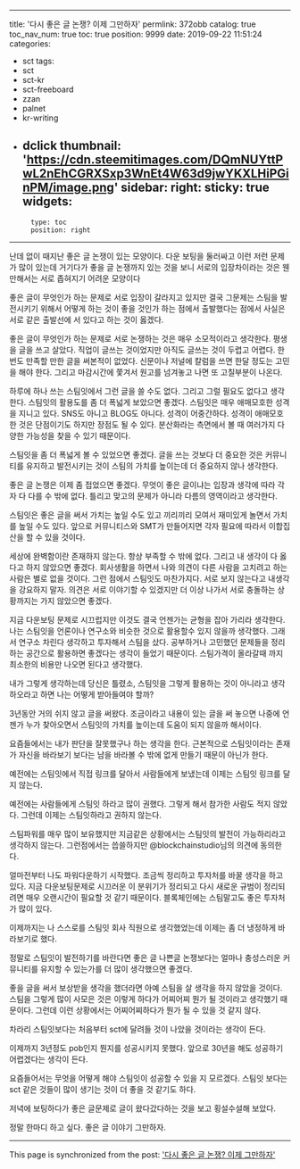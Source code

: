 
---
title: '다시 좋은 글 논쟁? 이제 그만하자'
permlink: 372obb
catalog: true
toc_nav_num: true
toc: true
position: 9999
date: 2019-09-22 11:51:24
categories:
- sct
tags:
- sct
- sct-kr
- sct-freeboard
- zzan
- palnet
- kr-writing
- dclick
thumbnail: 'https://cdn.steemitimages.com/DQmNUYttPwL2nEhCGRXSxp3WnEt4W63d9jwYKXLHiPGinPM/image.png'
sidebar:
    right:
        sticky: true
widgets:
    -
        type: toc
        position: right
---


난데 없이 때지난 좋은 글 논쟁이 있는 모양이다. 다운 보팅을 둘러싸고 이런 저런 문제가 많이 있는데 거기다가 좋을 글 논쟁까지 있는 것을 보니 서로의 입장차이라는 것은 웬만해서는 서로 좁혀지기 어려운 모양이다

좋은 글이 무엇인가 하는 문제로 서로 입장이 갈라지고 있지만 결국 그문제는 스팀을 발전시키기 위해서 어떻게 하는 것이 좋을 것인가 하는 점에서 출발했다는 점에서 사실은 서로 같은 출발선에 서 있다고 하는 것이 옳겠다. 

좋은 글이 무엇인가 하는 문제로 서로 논쟁하는 것은 매우 소모적이라고 생각한다. 평생을 글을 쓰고 살았다. 직업이 글쓰는 것이었지만 아직도 글쓰는 것이 두렵고 어렵다.  한번도 만족할 만한 글을 써본적이 없었다. 신문이나 저널에 칼럼을 쓰면 한달 정도는 고민을 해야 한다. 그리고 마감시간에 쫓겨서 원고를 넘겨놓고 나면 또 고칠부분이 나온다. 

하루에 하나 쓰는 스팀잇에서 그런 글을 쓸 수도 없다. 그리고 그럴 필요도 없다고 생각한다. 스팀잇의 활용도를 좀 더 폭넓게 보았으면 좋겠다. 스팀잇은 매우 애매모호한 성격을 지니고 있다. SNS도 아니고 BLOG도 아니다. 성격이 어중간하다. 성격이 애매모호한 것은 단점이기도 하지만 장점도 될 수 있다. 분산화라는 측면에서 볼 때 여러가지 다양한 가능성을 찾을 수 있기 때문이다. 

스팀잇을 좀 더 폭넓게 볼 수 있었으면 좋겠다. 글을 쓰는 것보다 더 중요한 것은 커뮤니티를 유지하고 발전시키는 것이 스팀의 가치를 높이는데 더 중요하지 않나 생각한다. 

좋은 글 논쟁은 이제 좀 접었으면 좋겠다. 무엇이 좋은 글이냐는 입장과 생각에 따라 각자 다 다를 수 밖에 없다. 틀리고 맞고의 문제가 아니라  다름의 영역이라고 생각한다. 

스팀잇은 좋은 글을 써서 가치는 높일 수도 있고 끼리끼리 모여서 재미있게 놀면서 가치를 높일 수도 있다. 앞으로 커뮤니티스와 SMT가 만들어지면 각자 필요에 따라서 이합집산을 할 수 있을 것이다. 

세상에 완벽함이란 존재하지 않는다. 항상 부족할 수 밖에 없다. 그리고 내 생각이 다 옳다고 하지 않았으면 좋겠다. 회사생활을 하면서 나와 의견이 다른 사람을 고치려고 하는 사람은 별로 없을 것이다. 그런 점에서 스팀잇도 마찬가지다. 서로 보지 않는다고 내생각을 강요하지 말자. 의견은 서로 이야기할 수 있겠지만 더 이상 나가서 서로 충돌하는 상황까지는 가지 않았으면 좋겠다. 

지금 다운보팅 문제로 시끄럽지만 이것도 결국 언젠가는 균형을 잡아 가리라 생각한다. 나는 스팀잇을 언론이나 연구소와 비슷한 것으로 활용할수 있지 않을까 생각했다. 그래서 연구소 차린다 생각하고 투자해서 스팀을 샀다. 공부하거나 고민했던 문제들을 정리하는 공간으로 활용하면 좋겠다는 생각이 들었기 때문이다. 스팀가격이 올라갈때 까지 최소한의 비용만 나오면 된다고 생각했다. 

내가 그렇게 생각하는데 당신은 틀렸소, 스팀잇을 그렇게 활용하는 것이 아니라고 생각하오라고 하면 나는 어떻게 받아들여야 할까? 

3년동안 거의 쉬지 않고 글을 써왔다. 조금이라고 내용이 있는 글을 써 놓으면 나중에 언젠가 누가 찾아오면서 스팀잇의 가치를 높이는데 도움이 되지 않을까 해서이다. 

요즘들에서는 내가 판단을 잘못했구나 하는 생각을 한다. 근본적으로 스팀잇이라는 존재가 자신을 바라보기 보다는 남을 바라볼 수 밖에 없게 만들기 때문이 아닌가 한다.  

예전에는 스팀잇에서 직접 링크를 달아서 사람들에게 보냈는데 이제는 
스팀잇 링크를 달지 않는다. 

예전에는 사람들에게 스팀잇 하라고 많이 권했다. 그렇게 해서 참가한 사람도 적지 않았다. 그런데 이제는 스팀잇하라고 권하지 않는다. 

스팀파워를 매우 많이 보유했지만 지금같은 상황에서는 스팀잇의 발전이 가능하리라고 생각하지 않는다. 그런점에서는 씁쓸하지만 @blockchainstudio님의 의견에 동의한다. 

얼마전부터 나도 파워다운하기 시작했다. 조금씩 정리하고 투자처를 바꿀 생각을 하고 있다. 지금 다운보팅문제로 시끄러운 이 분위기가 정리되고 다시 새로운 규범이 정리되려면 매우 오랜시간이 필요할 것 같기 때문이다.  블록체인에는 스팀말고도 좋은 투자처가 많이 있다. 

이제까지는 나 스스로를 스팀잇 회사 직원으로 생각했었는데 이제는 좀 더 냉정하게 바라보기로 했다. 

정말로 스팀잇이 발전하기를 바란다면 좋은 글 나쁜글 논쟁보다는 얼마나 충성스러운 커뮤니티를 유지할 수 있는가를 더 많이 생각했으면 좋겠다. 

좋을 글을 써서 보상받을 생각을 했더라면 아예 스팀을 살 생각을 하지 않았을 것이다. 스팀을 그렇게 많이 사모은 것은 이렇게 하다가 어찌어찌 뭔가 될 것이라고 생각했기 때문이다. 그런데 이런 상황에서는 어찌어찌하다가 뭔가 될 수 있을 것 같지 않다. 

차라리 스팀잇보다는 처음부터 sct에 달려들 것이 나았을 것이라는 생각이 든다. 

이제까지 3년정도 pob인지  뭔지를 성공시키지 못했다.  앞으로 30년을 해도 성공하기 어렵겠다는 생각이 든다. 

요즘들어서는 무엇을 어떻게 해야 스팀잇이 성공할 수 있을 지 모르겠다. 스팀잇 보다는 sct 같은 것들이 많이 생기는 것이 더 좋을 것 같기도 하다. 

저녁에 보팅하다가 좋은 글문제로 글이 왔다갔다하는 것을 보고 횡설수설해 보았다. 

정말 한마디 하고 싶다. 좋은 글 이야기 그만하자.

- - -

This page is synchronized from the post: ['다시 좋은 글 논쟁? 이제 그만하자'](https://steemit.com/@oldstone/372obb)
